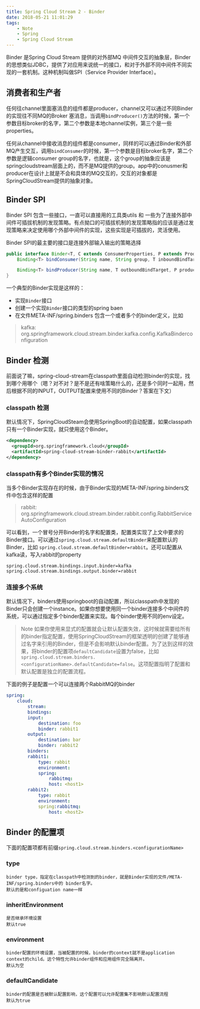 ```yaml
---
title: Spring Cloud Stream 2 - Binder
date: 2018-05-21 11:01:29
tags:
	- Note
	- Spring
	- Spring Cloud Stream
---
```


Binder 是Spring Cloud Stream 提供的对外部MQ 中间件交互的抽象层，Binder  的思想类似JDBC，提供了对应用来说统一的接口，和对于外部不同中间件不同实现的一套机制。这种机制叫做SPI（Service Provider Interface）。

## 消费者和生产者
任何往channel里面塞消息的组件都是producer，channel又可以通过不同Binder的实现往不同MQ的Broker 塞消息，当调用`bindProducer()`方法的时候，第一个参数目标broker的名字，第二个参数是本地channel实例，第三个是一些properties。

任何从channel中接收消息的组件都是consumer，同样的可以通过Binder和外部MQ产生交互，调用`bindConsumer`的时候，第一个参数是目标broker名字，第二个参数是逻辑consumer group的名字，也就是，这个group的抽象应该是springcloudstream层面上的，而不是MQ提供的group。app中的conusmer和producer在设计上就是不会和具体的MQ交互的，交互的对象都是SpringCloudStream提供的抽象对象。

## Binder SPI
Binder SPI 包含一些接口，一直可以直接用的工具类utils 和 一些为了连接外部中间件可插拔机制的发现策略。有点拗口的可插拔机制的发现策略指的应该是通过发现策略来决定使用哪个外部中间件的实现，这些实现是可插拔的，灵活使用。

Binder SPI的最主要的接口是连接外部输入输出的策略选择
```java
public interface Binder<T, C extends ConsumerProperties, P extends ProducerProperties> {
	Binding<T> bindConsumer(String name, String group, T inboundBindTarget, C consumerProperties);

	Binding<T> bindProducer(String name, T outboundBindTarget, P produceProperties);
}
```

一个典型的Binder实现是这样的：
- 实现`Binder`接口
- 创建一个实现`Binder`接口的类型的spring baen
- 在文件META-INF/spring.binders 包含一个或者多个的binder定义，比如
> kafka: org.springframework.cloud.stream.binder.kafka.config.KafkaBinderconfiguration

## Binder 检测
前面说了嘛，spring-cloud-stream在classpath里面自动检测binder的实现，找到哪个用哪个（嗯？对不对？是不是还有啥策略什么的，还是多个同时一起用，然后根据不同的INPUT，OUTPUT配置来使用不同的Binder？答案在下文）

### classpath 检测
默认情况下，SpringCloudSteam会使用SpringBoot的自动配置，如果classpath只有一个Binder实现，就只使用这个Binder。
```xml
<dependency>
  <groupId>org.springframework.cloud</groupId>
  <artifactId>spring-cloud-stream-binder-rabbit</artifactId>
</dependency>
```

### classpath有多个Binder实现的情况
当多个Binder实现存在的时候，由于Binder实现的META-INF/spring.binders文件中包含这样的配置
> rabbit: org.springframework.cloud.stream.binder.rabbit.config.RabbitServiceAutoConfiguration

可以看到，一个冒号分开Binder的名字和配置类，配置类实现了上文中要求的Binder接口。可以通过`spring.cloud.stream.defaultBinder`来配置默认的Binder，比如 `spring.cloud.stream.defaultBinder=rabbit`。还可以配置从kafka读，写入rabbit的property
```property
spring.cloud.stream.bindings.input.binder=kafka
spring.cloud.stream.bindings.output.binder=rabbit
```

### 连接多个系统
默认情况下，binders使用springboot的自动配置，所以classpath中发现的Binder只会创建一个instance。如果你想要使用同一个binder连接多个中间件的系统，可以通过指定多个binder配置来实现。每个binder使用不同的env设定。

> Note
> 如果你使用来显式的配置就会让默认配置失效，这时候就需要给所有的binder指定配置，使用SpringCloudStream的框架透明的创建了能够通过名字来引用的Binder，但是不会影响默认binder配置。为了达到这样的效果，将binder的配置项`defaultCandidate`设置为false，比如 `spring.cloud.stream.binders.<configurationName>.defaultCandidate=false`。这项配置指明了配置和默认配置是独立的配置流程。

下面的例子是配置一个可以连接两个RabbitMQ的binder
```yml
spring:
    cloud:
        stream:
	    bindings:
		input:
		    destination: foo
		    binder: rabbit1
		output:
		    destination: bar
		    binder: rabbit2
	    binders:
		rabbit1:
		    type: rabbit
		    environment:
			spring:
			    rabbitmq:
				host: <host1>
		rabbit2:
		    type: rabbit
		    environment:
			spring:rabbitmq:
				host: <host2>
```

## Binder 的配置项
下面的配置项都有前缀`spring.cloud.stream.binders.<configurationName>`

### type
	binder type，指定在classpath中检测到的binder，就是Binder实现的文件/META-INF/spring.binders中的 binder名字。
	默认的是和configuation name一样

### inheritEnvironment
	是否继承环境设置
	默认true

### environment
	binder配置的环境设置，当被配置的时候，binder的context就不是application context的child。这个特性允许binder组件和应用组件完全隔离开。
	默认为空

### defaultCandidate
	binder的配置是否被默认配置影响，这个配置可以允许配置集不影响默认配置流程
	默认为true


